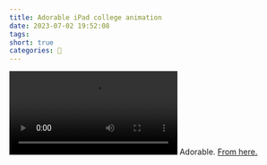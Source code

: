 ```yaml
---
title: Adorable iPad college animation
date: 2023-07-02 19:52:08
tags:
short: true
categories: 💬
---
```


![Apple iPad college promotion animation](https://www.apple.com/105/media/us/home/2023/7f9f4504-ae23-4873-b01a-8f803990d57f/anim/bts-hero/small.mp4) Adorable. [From here.](https://www.apple.com/us-edu/shop/back-to-school)
